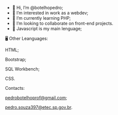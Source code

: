 - 👋 Hi, I’m @botelhopedro;
- 👀 I’m interested in work as a webdev;
- 🌱 I’m currently learning PHP;
- 💞️ I’m looking to collaborate on front-end projects.
- 👾 Javascript is my main lenguage;

🖥️ Other Leanguages:

HTML;

Bootstrap;

SQL Workbench;

CSS.

Contacts:

  pedrobotelhoprof@gmail.com;
  
  pedro.souza397@etec.sp.gov.br.
